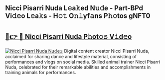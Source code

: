 ## Nicci Pisarri Nuda L𝚎a𝚔ed N𝚞𝚍e - Part-BPd Vi𝚍𝚎o L𝚎a𝚔s - H𝚘𝚝 O𝚗𝚕yf𝚊ns P𝚑𝚘tos gNFT0

# <h2><a href="http://kf24j6.oniu.top/?m=Nicci+Pisarri+Nuda">🔗👉 🔴 Nicci Pisarri Nuda P𝚑ot𝚘𝚜 V𝚒d𝚎o</a></h2>

[![Nicci Pisarri Nuda Nu𝚍e𝚜](https://i.imgur.com/0qMVB7G.gif)](http://kf24j6.oniu.top/?m=Nicci+Pisarri+Nuda)
Digital content creator Nicci Pisarri Nuda, acclaimed for sharing dance and lifestyle material, consisting of performances and vlogs on social media. Skilled animal trainer Nicci Pisarri Nuda, celebrated for their remarkable abilities and accomplishments in training animals for performances.  
